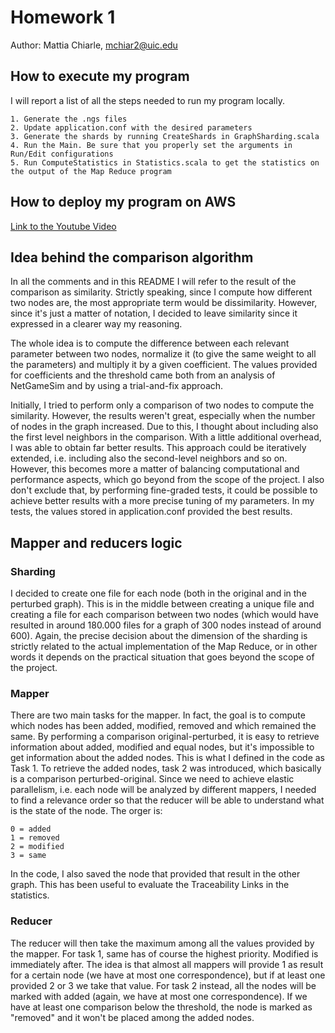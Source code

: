 # Homework 1
Author: Mattia Chiarle, mchiar2@uic.edu

## How to execute my program

I will report a list of all the steps needed to run my program locally.

    1. Generate the .ngs files
    2. Update application.conf with the desired parameters
    3. Generate the shards by running CreateShards in GraphSharding.scala
    4. Run the Main. Be sure that you properly set the arguments in Run/Edit configurations
    5. Run ComputeStatistics in Statistics.scala to get the statistics on the output of the Map Reduce program

## How to deploy my program on AWS

[Link to the Youtube Video](https://youtu.be/ThSlo1KE4wQ)

## Idea behind the comparison algorithm

In all the comments and in this README I will refer to the result of the comparison as similarity. Strictly speaking, since I compute how different two nodes are, the most appropriate term would be dissimilarity. However, since it's just a matter of notation, I decided to leave similarity since it expressed in a clearer way my reasoning.

The whole idea is to compute the difference between each relevant parameter between two nodes, normalize it (to give the same weight to all the parameters) and multiply it by a given coefficient.
The values provided for coefficients and the threshold came both from an analysis of NetGameSim and by using a trial-and-fix approach.

Initially, I tried to perform only a comparison of two nodes to compute the similarity. However, the results weren't great, especially when the number of nodes in the graph increased. Due to this, I thought about including also the first level neighbors in the comparison. With a little additional overhead, I was able to obtain far better results.
This approach could be iteratively extended, i.e. including also the second-level neighbors and so on. However, this becomes more a matter of balancing computational and performance aspects, which go beyond from the scope of the project.
I also don't exclude that, by performing fine-graded tests, it could be possible to achieve better results with a more precise tuning of my parameters. In my tests, the values stored in application.conf provided the best results.

## Mapper and reducers logic

### Sharding

I decided to create one file for each node (both in the original and in the perturbed graph). This is in the middle between creating a unique file and creating a file for each comparison between two nodes (which would have resulted in around 180.000 files for a graph of 300 nodes instead of around 600).
Again, the precise decision about the dimension of the sharding is strictly related to the actual implementation of the Map Reduce, or in other words it depends on the practical situation that goes beyond the scope of the project. 

### Mapper

There are two main tasks for the mapper. In fact, the goal is to compute which nodes has been added, modified, removed and which remained the same.
By performing a comparison original-perturbed, it is easy to retrieve information about added, modified and equal nodes, but it's impossible to get information about the added nodes. This is what I defined in the code as Task 1.
To retrieve the added nodes, task 2 was introduced, which basically is a comparison perturbed-original.
Since we need to achieve elastic parallelism, i.e. each node will be analyzed by different mappers, I needed to find a relevance order so that the reducer will be able to understand what is the state of the node. The orger is:

    0 = added
    1 = removed
    2 = modified
    3 = same

In the code, I also saved the node that provided that result in the other graph. This has been useful to evaluate the Traceability Links in the statistics.

### Reducer

The reducer will then take the maximum among all the values provided by the mapper.
For task 1, same has of course the highest priority. Modified is immediately after. The idea is that almost all mappers will provide 1 as result for a certain node (we have at most one correspondence), but if at least one provided 2 or 3 we take that value.
For task 2 instead, all the nodes will be marked with added (again, we have at most one correspondence). If we have at least one comparison below the threshold, the node is marked as "removed" and it won't be placed among the added nodes.

